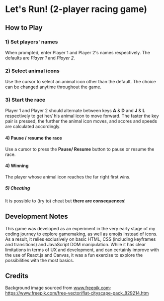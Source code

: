 # Let's Run! (2-player racing game)

## How to Play

### 1) Set players' names

When prompted, enter Player 1 and Player 2's names respectively.
The defaults are _Player 1_ and _Player 2_.

### 2) Select animal icons

Use the cursor to select an animal icon other than the default.
The choice can be changed anytime throughout the game.

### 3) Start the race

Player 1 and Player 2 should alternate between keys **A** & **D** and **J** & **L** respectively to get her/ his animal icon to move forward. The faster the key pair is pressed, the further the animal icon moves, and scores and speeds are calculated accordingly.

#### 4) Pause / resume the race

Use a cursor to press the **Pause/ Resume** button to pause or resume the race.

#### 4) Winning

The player whose animal icon reaches the far right first wins.

##### 5) Cheating

It is possible to (try to) cheat but **there are consequences**!

## Development Notes

This game was developed as an experiment in the very early stage of my coding journey to explore gamemaking, as well as emojis instead of icons.
As a result, it relies exclusively on basic HTML, CSS (including keyframes and transitions) and JavaScript DOM manipulation.
While it has clear limitations in terms of UX and development, and can certainly improve with the use of React.js and Canvas, it was a fun exercise to explore the possibilities with the most basics.

## Credits

Background image sourced from www.freepik.com:
https://www.freepik.com/free-vector/flat-cityscape-pack_829214.htm
